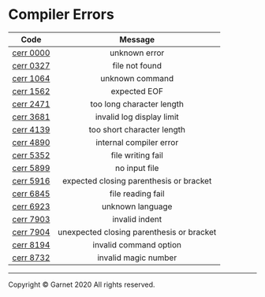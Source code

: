 # Compiler Errors

|Code|Message|
|:-:|:-:|
|[cerr 0000](/docs/en/releases/ches0/tools/compiler/errors/cerr0000.md)|unknown error|
|[cerr 0327](/docs/en/releases/ches0/tools/compiler/errors/cerr0327.md)|file not found|
|[cerr 1064](/docs/en/releases/ches0/tools/compiler/errors/cerr1064.md)|unknown command|
|[cerr 1562](/docs/en/releases/ches0/tools/compiler/errors/cerr1562.md)|expected EOF|
|[cerr 2471](/docs/en/releases/ches0/errors/cerr2471.md)|too long character length|
|[cerr 3681](/docs/en/releases/ches0/errors/cerr3681.md)|invalid log display limit|
|[cerr 4139](/docs/en/releases/ches0/tools/compiler/errors/cerr4139.md)|too short character length|
|[cerr 4890](/docs/en/releases/ches0/tools/compiler/errors/cerr4890.md)|internal compiler error|
|[cerr 5352](/docs/en/releases/ches0/tools/compiler/errors/cerr5352.md)|file writing fail|
|[cerr 5899](/docs/en/releases/ches0/tools/compiler/errors/cerr5899.md)|no input file|
|[cerr 5916](/docs/en/releases/ches0/tools/compiler/errors/cerr5916.md)|expected closing parenthesis or bracket|
|[cerr 6845](/docs/en/releases/ches0/tools/compiler/errors/cerr6845.md)|file reading fail|
|[cerr 6923](/docs/en/releases/ches0/tools/compiler/errors/cerr6923.md)|unknown language|
|[cerr 7903](/docs/en/releases/ches0/tools/compiler/errors/cerr7903.md)|invalid indent|
|[cerr 7904](/docs/en/releases/ches0/tools/compiler/errors/cerr7904.md)|unexpected closing parenthesis or bracket|
|[cerr 8194](/docs/en/releases/ches0/tools/compiler/errors/cerr8194.md)|invalid command option|
|[cerr 8732](/docs/en/releases/ches0/tools/compiler/errors/cerr8732.md)|invalid magic number|

---

Copyright © Garnet 2020 All rights reserved.
